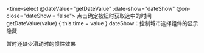 <time-select @dateValue="getDateValue" :date-show="dateShow" @on-close="dateShow = false"></time-select>
点击确定按钮时获取选中的时间
getDateValue(value) {
	this.time = value
}
dateShow：控制城市选择组件的显示隐藏

暂时还缺少滑动时的惯性效果